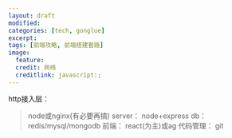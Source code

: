 ```yaml
---
layout: draft
modified:
categories: [tech, gonglue]
excerpt:
tags: [前端攻略, 前端搭建套路]
image:
  feature:
  credit: 网络
  creditlink: javascript:;
---
```


http接入层：
> node或nginx(有必要再搞)
server：
> node+express
db：
> redis/mysql/mongodb
前端：
> react(为主)或ag
代码管理：
> git

